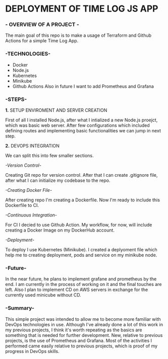 # DEPLOYMENT OF TIME LOG JS APP

### **- OVERVIEW OF A PROJECT -**
The main goal of this repo is to make a usage of Terraform and Github Actions for a simple Time Log App.

### **-TECHNOLOGIES-**

- Docker
- Node.js
- Kubernetes
- Minikube
- Github Actions
Also in future I want to add Prometheus and Grafana

### **-STEPS-**

**1.** SETUP ENVIROMENT AND SERVER CREATION

  First of all I installed Node.js, after what I intialized a new Node.js proejct, which was basic web server.
  After few configurations which included defining routes and implementing basic functionalities we can jump in next step.

**2.** DEVOPS INTEGRATION

  We can split this into few smaller sections.


  *-Version Control-*

   
  Creating Git repo for version control. After that I can create .gitignore file, after what I can initialize my codebase to the repo.

 
  *-Creating Docker File-*

  
  After creating repo I'm creating a Dockerfile. Now I'm ready to include this Dockerfile to CI.


  *-Continuous Integration-*

  
  For CI I decied to use Github Action. My workflow, for now, will include creating a Docker Image on my DockerHub account. 

  
  *-Deployment-*


  To deploy I use Kubernetes (Minikube). I created a deplyoment file which help me to creating deployment, pods and service on my minikube node.

### **-Future-**
 In the near future, he plans to implement grafane and prometheus by the end. I am currently in the process of working on it and the final touches are left. Also I plan to implement CD on AWS servers in exchange for the currently used minicube without CD.
### **-Summary-**
  This simple project was intended to allow me to become more familiar with DevOps technologies in use. Although I've already done a lot of this work in my previous projects, I think it's worth repeating as the basics are something that is needed for further development. New, relative to previous projects, is the use of Prometheus and Grafana. Most of the activities I performed came easily relative to previous projects, which is proof of my progress in DevOps skills.
